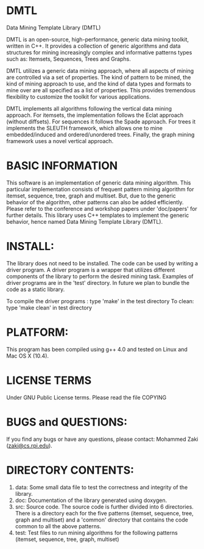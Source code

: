 # DMTL

Data Mining Template Library (DMTL)

DMTL is an open-source, high-performance, generic data mining toolkit, written in C++. It provides a collection of generic algorithms and data structures for mining increasingly complex and informative patterns types such as: Itemsets, Sequences, Trees and Graphs.

DMTL utilizes a generic data mining approach, where all aspects of mining are controlled via a set of properties. The kind of pattern to be mined, the kind of mining approach to use, and the kind of data types and formats to mine over are all specified as a list of properties. This provides tremendous flexibility to customize the toolkit for various applications.

DMTL implements all algorithms following the vertical data mining approach. For itemsets, the implementation follows the Eclat approach (without diffsets). For sequences it follows the Spade approach. For trees it implements the SLEUTH framework, which allows one to mine embedded/induced and ordered/unordered trees. Finally, the graph mining framework uses a novel vertical approach.


BASIC INFORMATION
================
This software is an implementation of generic data mining algorithm. This particular implementation
consists of frequent pattern mining algorithm for itemset, sequence, tree, graph and multiset. But, 
due to the generic behavior of the algorithm, other patterns can also be added efficiently. Please 
refer to the conference and workshop papers under 'doc/papers' for further details.
This library uses C++ templates to implement the generic behavior, hence named Data Mining Template 
Library (DMTL).

INSTALL:
========
The library does not need to be installed. The code can be used by writing a driver program.
A driver program is a wrapper that utilizes different components of the library to perform 
the desired mining task.
Examples of driver programs are in the 'test' directory. In future we plan to bundle the 
code as a static library. 

To compile the driver programs : type 'make' in the test directory
To clean: type 'make clean' in test directory

PLATFORM:
=========
This program has been compiled using g++ 4.0 and tested on Linux and Mac OS X (10.4).

LICENSE TERMS
=============
Under GNU Public License terms. Please read the file COPYING

BUGS and QUESTIONS:
===================
If you find any bugs or have any questions, please contact:
Mohammed Zaki (zaki@cs.rpi.edu).

DIRECTORY CONTENTS:
===================
1. data: Some small data file to test the correctness and integrity of the library.
2. doc: Documentation of the library generated using doxygen.
3. src: Source code. The source code is further divided into 6 directories. There is a 
        directory each for the five patterns (itemset, sequence, tree, graph and multiset) and a 
        'common' directory that contains the code common to all the above patterns.
4. test: Test files to run mining algorithms for the following patterns (itemset, sequence, tree, graph, multiset)

